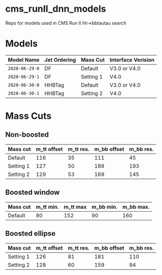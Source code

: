 # cms_runII_dnn_models

Repo for models used in CMS Run II hh->bbtautau search

# Models

|Model Name|Jet Ordering|Mass Cut|Interface Verision|
|---|---|---|---|
|`2020-06-29-0`|DF|Default|V3.0 or V4.0|
|`2020-06-29-1`|DF|Setting 1|V4.0|
|`2020-06-30-0`|HHBTag|Default|V3.0 or V4.0|
|`2020-06-30-1`|HHBTag|Setting 2|V4.0|

# Mass Cuts

## Non-boosted

|Mass cut|m_tt offset|m_tt res.|m_bb offset|m_bb res.|
|---|---|---|---|---|
|Default|116|35|111|45|
|Setting 1|127|50|188|193|
|Setting 2|129|53|169|145|

## Boosted window

|Mass cut|m_tt min.|m_tt max|m_bb min.|m_bb max.|
|---|---|---|---|---|
|Default|80|152|90|160|

## Boosted ellipse

|Mass cut|m_tt offset|m_tt res.|m_bb offset|m_bb res.|
|---|---|---|---|---|
|Setting 1|126|81|181|110|
|Setting 2|128|60|159|94|
